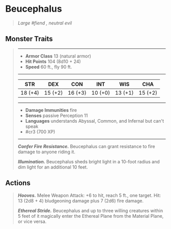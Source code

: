# Beucephalus
>*Large #fiend , neutral evil*
## Monster Traits
>___
>- **Armor Class** 13 (natural armor)
>- **Hit Points** 104 (8d10 + 24)
>- **Speed** 60 ft., fly 90 ft.
>___
>|STR|DEX|CON|INT|WIS|CHA|
>|:---:|:---:|:---:|:---:|:---:|:---:|
>|18 (+4)|15 (+2)|16 (+3)|10 (+0)|13 (+1)|15 (+2)|
>___
>- **Damage Immunities** fire
>- **Senses** passive Perception 11
>- **Languages** understands Abyssal, Common, and Infernal but can't speak 
>- #cr3 (700 XP)
>___
>***Confer Fire Resistance.*** Beucephalus can grant resistance to fire damage to anyone riding it.  
>
>***Illumination.*** Beucephalus sheds bright light in a 10-foot radius and dim light for an additional 10 feet.  
>
## Actions
>***Hooves.*** Melee Weapon Attack: +6 to hit, reach 5 ft., one target. Hit: 13 (2d8 + 4) bludgeoning damage plus 7 (2d6) fire damage.  
>
>***Ethereal Stride.*** Beucephalus and up to three willing creatures within 5 feet of it magically enter the Ethereal Plane from the Material Plane, or vice versa.